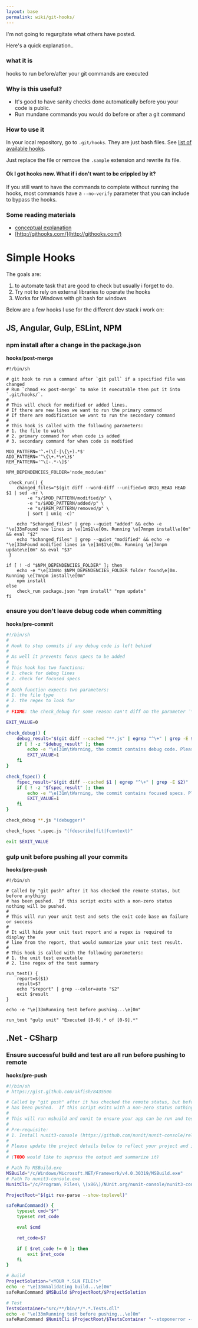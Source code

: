 ```yaml
---
layout: base
permalink: wiki/git-hooks/
---
```


I'm not going to regurgitate what others have posted.

Here's a quick explanation..

### what it is
hooks to run before/after your git commands are executed

### Why is this useful?

* It's good to have sanity checks done automatically before you your code is public.
* Run mundane commands you would do before or after a git command

### How to use it
In your local repository, go to `.git/hooks`. They are just bash files. See [list of available hooks](https://git-scm.com/docs/githooks#_hooks).

Just replace the file or remove the `.sample` extension and rewrite its file.

#### Ok I got hooks now. What if i don't want to be crippled by it?

If you still want to have the commands to complete without running the hooks, most commands have a `--no-verify` parameter that you can include to bypass the hooks.

### Some reading materials

* [conceptual explanation](https://www.atlassian.com/git/tutorials/git-hooks/conceptual-overview)
* [http://githooks.com/](http://githooks.com/)


# Simple Hooks

The goals are:

1. to automate task that are good to check but usually i forget to do.
1. Try not to rely on external libraries to operate the hooks
1. Works for Windows with git bash for windows

Below are a few hooks I use for the different dev stack i work on:

## JS, Angular, Gulp, ESLint, NPM

### npm install after a change in the package.json

**hooks/post-merge**
```shell
#!/bin/sh

# git hook to run a command after `git pull` if a specified file was changed
# Run `chmod +x post-merge` to make it executable then put it into `.git/hooks/`.
#
# This will check for modified or added lines.
# If there are new lines we want to run the primary command
# If there are modification we want to run the secondary command
#
# This hook is called with the following parameters:
# 1. the file to watch
# 2. primary command for when code is added
# 3. secondary command for when code is modified

MOD_PATTERN='^.+(\[-|\{\+).*$'
ADD_PATTERN='^\{\+.*\+\}$'
REM_PATTERN='^\[-.*-\]$'

NPM_DEPENDENCIES_FOLDER='node_modules'

 check_run() {
    changed_files="$(git diff --word-diff --unified=0 ORIG_HEAD HEAD $1 | sed -nr \
        -e "s/$MOD_PATTERN/modified/p" \
        -e "s/$ADD_PATTERN/added/p" \
        -e "s/$REM_PATTERN/removed/p" \
        | sort | uniq -c)"

    echo "$changed_files" | grep --quiet "added" && echo -e "\e[33mFound new lines in \e[1m$1\e[0m. Running \e[7mnpm install\e[0m" && eval "$2"
    echo "$changed_files" | grep --quiet "modified" && echo -e "\e[33mFound modified lines in \e[1m$1\e[0m. Running \e[7mnpm update\e[0m" && eval "$3"
 }

if [ ! -d "$NPM_DEPENDENCIES_FOLDER" ]; then
    echo -e "\e[33mNo $NPM_DEPENDENCIES_FOLDER folder found\e[0m. Running \e[7mnpm install\e[0m"
    npm install
else    
    check_run package.json "npm install" "npm update"
fi
```

### ensure you don't leave debug code when committing

**hooks/pre-commit**
```bash
#!/bin/sh
#
# Hook to stop commits if any debug code is left behind
#
# As well it prevents focus specs to be added
#
# This hook has two functions:
# 1. check for debug lines
# 2. check for focused specs
#
# Both function expects two parameters:
# 1. the file type
# 2. the regex to look for
#
# FIXME: the check_debug for some reason can't diff on the parameter ¯\_(ツ)_/¯

EXIT_VALUE=0

check_debug() {
    debug_result="$(git diff --cached "**.js" | egrep "^\+" | grep -E $2)"
    if [ ! -z "$debug_result" ]; then
        echo -e "\e[31m\tWarning, the commit contains debug code. Please remove before commiting.\e[0m"
        EXIT_VALUE=1
    fi
}

check_fspec() {
    fspec_result="$(git diff --cached $1 | egrep "^\+" | grep -E $2)"
    if [ ! -z "$fspec_result" ]; then
        echo -e "\e[31m\tWarning, the commit contains focused specs. Please fix this before commiting.\e[0m"
        EXIT_VALUE=1
    fi    
}

check_debug **.js "(debugger)"

check_fspec *.spec.js "(fdescribe|fit|fcontext)"

exit $EXIT_VALUE
```

### gulp unit before pushing all your commits

**hooks/pre-push**
```shell
#!/bin/sh

# Called by "git push" after it has checked the remote status, but before anything
# has been pushed.  If this script exits with a non-zero status nothing will be pushed.
#
# This will run your unit test and sets the exit code base on failure or success
#
# It will hide your unit test report and a regex is required to display the
# line from the report, that would summarize your unit test result.
#
# This hook is called with the following parameters:
# 1. the unit test executable
# 2. line regex of the test summary

run_test() {
    report=$($1)
    result=$?
    echo "$report" | grep --color=auto "$2"
    exit $result
}

echo -e "\e[33mRunning test before pushing...\e[0m"

run_test "gulp unit" "Executed [0-9].* of [0-9].*"
```

## .Net - CSharp

### Ensure successful build and test are all run before pushing to remote

**hooks/pre-push**
```bash
#!/bin/sh
# https://gist.github.com/akfish/8435506

# Called by "git push" after it has checked the remote status, but before anything
# has been pushed.  If this script exits with a non-zero status nothing will be pushed.
#
# This will run msbuild and nunit to ensure your app can be run and test are successful
#
# Pre-requisite:
# 1. Install nunit3-console (https://github.com/nunit/nunit-console/releases/tag/3.5)
#
# Please update the project details below to reflect your project and its build paths
#
# (TODO would like to supress the output and summarize it)

# Path To MSBuild.exe
MSBuild="/c/Windows/Microsoft.NET/Framework/v4.0.30319/MSBuild.exe"
# Path To nunit3-console.exe
NunitCli="/c/Program\ Files\ \(x86\)/NUnit.org/nunit-console/nunit3-console.exe"

ProjectRoot="$(git rev-parse --show-toplevel)"

safeRunCommand() {
    typeset cmd="$*"
    typeset ret_code

    eval $cmd

	ret_code=$?

    if [ $ret_code != 0 ]; then
        exit $ret_code
    fi
}

# Build
ProjectSolution="<YOUR *.SLN FILE!>"
echo -e "\e[33mValidating build...\e[0m"
safeRunCommand $MSBuild $ProjectRoot/$ProjectSolution

# Test
TestsContainer="src/**/bin/*/*.*.Tests.dll"
echo -e "\e[33mRunning test before pushing...\e[0m"
safeRunCommand $NunitCli $ProjectRoot/$TestsContainer "--stoponerror --noresult --trace=Off --labels=Off --noh"
```
